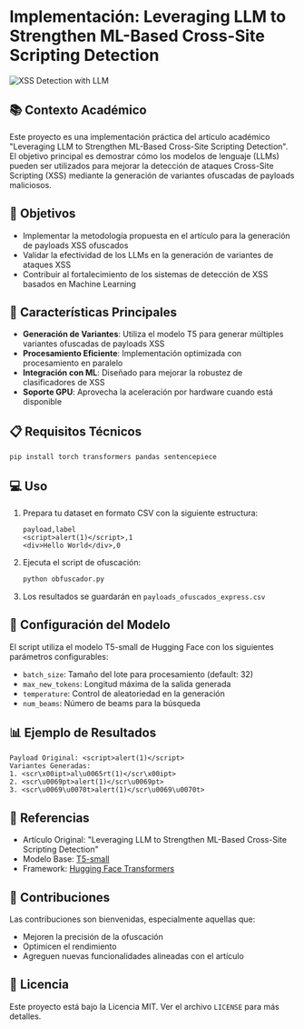# Implementación: Leveraging LLM to Strengthen ML-Based Cross-Site Scripting Detection

![XSS Detection with LLM](https://raw.githubusercontent.com/juanhuamani/Ofuscador-de-Payloads-XSS/main/docs/xss-detection.png)

## 📚 Contexto Académico

Este proyecto es una implementación práctica del artículo académico "Leveraging LLM to Strengthen ML-Based Cross-Site Scripting Detection". El objetivo principal es demostrar cómo los modelos de lenguaje (LLMs) pueden ser utilizados para mejorar la detección de ataques Cross-Site Scripting (XSS) mediante la generación de variantes ofuscadas de payloads maliciosos.

## 🎯 Objetivos

- Implementar la metodología propuesta en el artículo para la generación de payloads XSS ofuscados
- Validar la efectividad de los LLMs en la generación de variantes de ataques XSS
- Contribuir al fortalecimiento de los sistemas de detección de XSS basados en Machine Learning

## 🚀 Características Principales

- **Generación de Variantes**: Utiliza el modelo T5 para generar múltiples variantes ofuscadas de payloads XSS
- **Procesamiento Eficiente**: Implementación optimizada con procesamiento en paralelo
- **Integración con ML**: Diseñado para mejorar la robustez de clasificadores de XSS
- **Soporte GPU**: Aprovecha la aceleración por hardware cuando está disponible

## 📋 Requisitos Técnicos

```bash
pip install torch transformers pandas sentencepiece
```

## 💻 Uso

1. Prepara tu dataset en formato CSV con la siguiente estructura:
   ```csv
   payload,label
   <script>alert(1)</script>,1
   <div>Hello World</div>,0
   ```

2. Ejecuta el script de ofuscación:
   ```bash
   python obfuscador.py
   ```

3. Los resultados se guardarán en `payloads_ofuscados_express.csv`

## 🔧 Configuración del Modelo

El script utiliza el modelo T5-small de Hugging Face con los siguientes parámetros configurables:

- `batch_size`: Tamaño del lote para procesamiento (default: 32)
- `max_new_tokens`: Longitud máxima de la salida generada
- `temperature`: Control de aleatoriedad en la generación
- `num_beams`: Número de beams para la búsqueda

## 📊 Ejemplo de Resultados

```
Payload Original: <script>alert(1)</script>
Variantes Generadas:
1. <scr\x00ipt>al\u0065rt(1)</scr\x00ipt>
2. <scr\u0069pt>alert(1)</scr\u0069pt>
3. <scr\u0069\u0070t>alert(1)</scr\u0069\u0070t>
```

## 📝 Referencias

- Artículo Original: "Leveraging LLM to Strengthen ML-Based Cross-Site Scripting Detection"
- Modelo Base: [T5-small](https://huggingface.co/t5-small)
- Framework: [Hugging Face Transformers](https://huggingface.co/docs/transformers/index)

## 🤝 Contribuciones

Las contribuciones son bienvenidas, especialmente aquellas que:
- Mejoren la precisión de la ofuscación
- Optimicen el rendimiento
- Agreguen nuevas funcionalidades alineadas con el artículo

## 📄 Licencia

Este proyecto está bajo la Licencia MIT. Ver el archivo `LICENSE` para más detalles. 